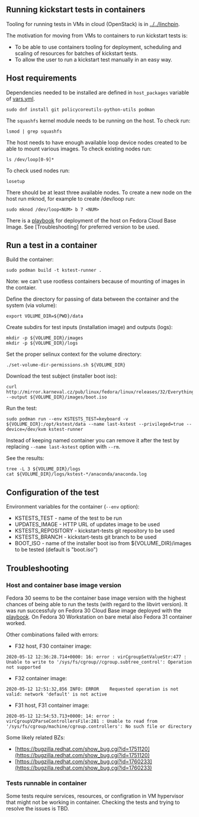 Running kickstart tests in containers
-------------------------------------

Tooling for running tests in VMs in cloud (OpenStack) is in [../../linchpin](../../linchpin).

The motivation for moving from VMs to containers to run kickstart tests is:
* To be able to use containers tooling for deployment, scheduling and scaling of resources for batches of kickstart tests.
* To allow the user to run a kickstart test manually in an easy way.


Host requirements
-----------------

Dependencies needed to be installed are defined in `host_packages` variable of [vars.yml](vars.yml).
```
sudo dnf install git policycoreutils-python-utils podman
```

The `squashfs` kernel module needs to be running on the host. To check run:
```
lsmod | grep squashfs
```

The host needs to have enough available loop device nodes created to be able to mount various images.
To check existing nodes run:
```
ls /dev/loop[0-9]*
```
To check used nodes run:
```
losetup
```
There should be at least three available nodes.
To create a new node on the host run mknod, for example to create /dev/loop<NUM> run:
```
sudo mknod /dev/loop<NUM> b 7 <NUM>
```

There is a [playbook](runner-host.yml) for deployment of the host on Fedora Cloud Base Image. See [Troubleshooting] for preferred version to be used.

Run a test in a container
-------------------------

Build the container:
```
sudo podman build -t kstest-runner .
```
Note: we can't use rootless containers because of mounting of images in the contaier.

Define the directory for passing of data between the container and the system (via volume):
```
export VOLUME_DIR=${PWD}/data
```

Create subdirs for test inputs (installation image) and outputs (logs):
```
mkdir -p ${VOLUME_DIR}/images
mkdir -p ${VOLUME_DIR}/logs
```
Set the proper selinux context for the volume directory:
```
./set-volume-dir-permissions.sh ${VOLUME_DIR}
```

Download the test subject (installer boot iso):
```
curl http://mirror.karneval.cz/pub/linux/fedora/linux/releases/32/Everything/x86_64/os/images/boot.iso --output ${VOLUME_DIR}/images/boot.iso
```

Run the test:
```
sudo podman run --env KSTESTS_TEST=keyboard -v ${VOLUME_DIR}:/opt/kstest/data --name last-kstest --privileged=true --device=/dev/kvm kstest-runner
```
Instead of keeping named container you can remove it after the test by replacing `--name last-kstest` option with `--rm`.

See the results:
```
tree -L 3 ${VOLUME_DIR}/logs
cat ${VOLUME_DIR}/logs/kstest-*/anaconda/anaconda.log
```

Configuration of the test
-------------------------

Environment variables for the container (`--env` option):
* KSTESTS_TEST - name of the test to be run
* UPDATES_IMAGE - HTTP URL of updates image to be used
* KSTESTS_REPOSITORY - kickstart-tests git repository to be used
* KSTESTS_BRANCH - kickstart-tests git branch to be used
* BOOT_ISO - name of the installer boot iso from ${VOLUME_DIR}/images to be tested (default is "boot.iso")


Troubleshooting
---------------

### Host and container base image version
Fedora 30 seems to be the container base image version with the highest chances of being able to run the tests (with regard to the libvirt version). It was run successfuly on Fedora 30 Cloud Base image deployed with the [playbook](runner-host.yml). On Fedora 30 Workstation on bare metal also Fedora 31 container worked.

Other combinations failed with errors:
* F32 host, F30 container image:
```
2020-05-12 12:36:28.714+0000: 16: error : virCgroupSetValueStr:477 : Unable to write to '/sys/fs/cgroup//cgroup.subtree_control': Operation not supported
```
* F32 container image:
```
2020-05-12 12:51:32,856 INFO: ERROR    Requested operation is not valid: network 'default' is not active
```
* F31 host, F31 container image:
```
2020-05-12 12:54:53.713+0000: 14: error : virCgroupV2ParseControllersFile:281 : Unable to read from '/sys/fs/cgroup/machine/cgroup.controllers': No such file or directory
```
Some likely related BZs:
* [https://bugzilla.redhat.com/show_bug.cgi?id=1751120](https://bugzilla.redhat.com/show_bug.cgi?id=1751120)
* [https://bugzilla.redhat.com/show_bug.cgi?id=1760233](https://bugzilla.redhat.com/show_bug.cgi?id=1760233)

### Tests runnable in container
Some tests require services, resources, or configration in VM hypervisor that might not be working in container. Checking the tests and trying to resolve the issues is TBD.
